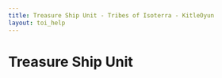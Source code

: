 ```yaml
---
title: Treasure Ship Unit - Tribes of Isoterra - KitleOyun
layout: toi_help
---
```


<h1 class="h1">Treasure Ship Unit</h1>
